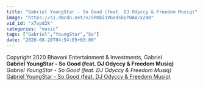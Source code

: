 ```yaml
---
title: "Gabriel YoungStar - So Good (feat. DJ Odyccy & Freedom Musiq)"
image: "https://s1.dmcdn.net/v/SPmbi1VGedskoP0A0/x240"
vid_id: "x7vpd2k"
categories: "music"
tags: ["Gabriel","YoungStar","So"]
date: "2020-08-28T04:54:05+03:00"
---
```

Copyright 2020 Bhavani Entertainment &amp; Investments, Gabriel<br><b>Gabriel YoungStar - So Good (feat. DJ Odyccy & Freedom Musiq)</b><br> <i>Gabriel YoungStar - So Good (feat. DJ Odyccy & Freedom Musiq)</i><br> <u>Gabriel YoungStar - So Good (feat. DJ Odyccy & Freedom Musiq)</u>
